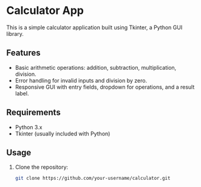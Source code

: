 # Calculator App

This is a simple calculator application built using Tkinter, a Python GUI library.

## Features

- Basic arithmetic operations: addition, subtraction, multiplication, division.
- Error handling for invalid inputs and division by zero.
- Responsive GUI with entry fields, dropdown for operations, and a result label.

## Requirements

- Python 3.x
- Tkinter (usually included with Python)

## Usage

1. Clone the repository:

   ```bash
   git clone https://github.com/your-username/calculator.git
